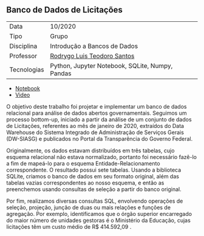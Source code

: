## Banco de Dados de Licitações

|  |  |
|------|------|
| Data | 10/2020 |
| Tipo | Grupo |
| Disciplina | Introdução a Bancos de Dados |
| Professor | [Rodrygo Luis Teodoro Santos](http://lattes.cnpq.br/1162362624079364) |
| Tecnologias | Python, Jupyter Notebook, SQLite, Numpy, Pandas |

- [Notebook](https://github.com/helenapato/helenapato.github.io/blob/main/projetos/licitacoes/TP2_IBD_Notebook.ipynb)
- [Video](https://www.youtube.com/watch?v=Kt4Wm4tGM44&feature=youtu.be)

O objetivo deste trabalho foi projetar e implementar um banco de dados relacional para análise de dados abertos governamentais. Seguimos um processo bottom-up, iniciado a partir da análise de um conjunto de dados de Licitações, referentes ao mês de janeiro de 2020, extraídos do Data Warehouse do Sistema Integrado de Administração de Serviços Gerais (DW-SIASG) e publicados no Portal da Transparência do Governo Federal.

Originalmente, os dados estavam distribuídos em três tabelas, cujo esquema relacional não estava normalizado, portanto foi necessário fazê-lo a fim de mapeá-lo para o esquema Entidade-Relacionamento correspondente. O resultado possui sete tabelas. Usando a biblioteca SQLite, criamos o banco de dados em seu formato original, além das tabelas vazias correspondentes ao nosso esquema, e então as preenchemos usando consultas de seleção a partir do banco original. 

Por fim, realizamos diversas consultas SQL, envolvendo operações de seleção, projeção, junção de duas ou mais relações e funções de agregação. Por exemplo, identificamos que o órgão superior encarregado do maior número de unidades gestoras é o Ministério da Educação, cujas licitações têm um custo médio de R$ 414.592,09 .